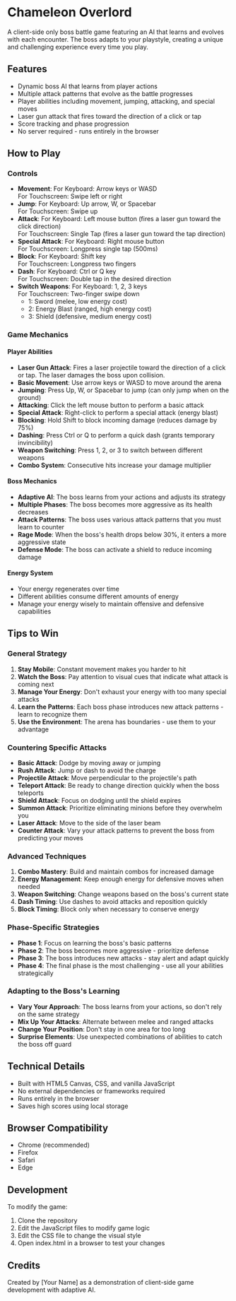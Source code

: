 # Chameleon Overlord

A client-side only boss battle game featuring an AI that learns and evolves with each encounter. The boss adapts to your playstyle, creating a unique and challenging experience every time you play.

## Features

- Dynamic boss AI that learns from player actions
- Multiple attack patterns that evolve as the battle progresses
- Player abilities including movement, jumping, attacking, and special moves
- Laser gun attack that fires toward the direction of a click or tap
- Score tracking and phase progression
- No server required - runs entirely in the browser

## How to Play

### Controls

- **Movement**:
    For Keyboard: Arrow keys or WASD  
    For Touchscreen: Swipe left or right
- **Jump**: 
    For Keyboard: Up arrow, W, or Spacebar  
    For Touchscreen: Swipe up
- **Attack**: 
    For Keyboard: Left mouse button (fires a laser gun toward the click direction)  
    For Touchscreen: Single Tap (fires a laser gun toward the tap direction)
- **Special Attack**:
    For Keyboard: Right mouse button  
    For Touchscreen: Longpress single tap (500ms)
- **Block**:
    For Keyboard: Shift key  
    For Touchscreen: Longpress two fingers
- **Dash**: 
    For Keyboard: Ctrl or Q key  
    For Touchscreen: Double tap in the desired direction
- **Switch Weapons**: 
    For Keyboard: 1, 2, 3 keys  
    For Touchscreen: Two-finger swipe down
  - 1: Sword (melee, low energy cost)
  - 2: Energy Blast (ranged, high energy cost)
  - 3: Shield (defensive, medium energy cost)

### Game Mechanics

#### Player Abilities

- **Laser Gun Attack**: Fires a laser projectile toward the direction of a click or tap. The laser damages the boss upon collision.
- **Basic Movement**: Use arrow keys or WASD to move around the arena
- **Jumping**: Press Up, W, or Spacebar to jump (can only jump when on the ground)
- **Attacking**: Click the left mouse button to perform a basic attack
- **Special Attack**: Right-click to perform a special attack (energy blast)
- **Blocking**: Hold Shift to block incoming damage (reduces damage by 75%)
- **Dashing**: Press Ctrl or Q to perform a quick dash (grants temporary invincibility)
- **Weapon Switching**: Press 1, 2, or 3 to switch between different weapons
- **Combo System**: Consecutive hits increase your damage multiplier

#### Boss Mechanics

- **Adaptive AI**: The boss learns from your actions and adjusts its strategy
- **Multiple Phases**: The boss becomes more aggressive as its health decreases
- **Attack Patterns**: The boss uses various attack patterns that you must learn to counter
- **Rage Mode**: When the boss's health drops below 30%, it enters a more aggressive state
- **Defense Mode**: The boss can activate a shield to reduce incoming damage

#### Energy System

- Your energy regenerates over time
- Different abilities consume different amounts of energy
- Manage your energy wisely to maintain offensive and defensive capabilities

## Tips to Win

### General Strategy

1. **Stay Mobile**: Constant movement makes you harder to hit
2. **Watch the Boss**: Pay attention to visual cues that indicate what attack is coming next
3. **Manage Your Energy**: Don't exhaust your energy with too many special attacks
4. **Learn the Patterns**: Each boss phase introduces new attack patterns - learn to recognize them
5. **Use the Environment**: The arena has boundaries - use them to your advantage

### Countering Specific Attacks

- **Basic Attack**: Dodge by moving away or jumping
- **Rush Attack**: Jump or dash to avoid the charge
- **Projectile Attack**: Move perpendicular to the projectile's path
- **Teleport Attack**: Be ready to change direction quickly when the boss teleports
- **Shield Attack**: Focus on dodging until the shield expires
- **Summon Attack**: Prioritize eliminating minions before they overwhelm you
- **Laser Attack**: Move to the side of the laser beam
- **Counter Attack**: Vary your attack patterns to prevent the boss from predicting your moves

### Advanced Techniques

1. **Combo Mastery**: Build and maintain combos for increased damage
2. **Energy Management**: Keep enough energy for defensive moves when needed
3. **Weapon Switching**: Change weapons based on the boss's current state
4. **Dash Timing**: Use dashes to avoid attacks and reposition quickly
5. **Block Timing**: Block only when necessary to conserve energy

### Phase-Specific Strategies

- **Phase 1**: Focus on learning the boss's basic patterns
- **Phase 2**: The boss becomes more aggressive - prioritize defense
- **Phase 3**: The boss introduces new attacks - stay alert and adapt quickly
- **Phase 4**: The final phase is the most challenging - use all your abilities strategically

### Adapting to the Boss's Learning

- **Vary Your Approach**: The boss learns from your actions, so don't rely on the same strategy
- **Mix Up Your Attacks**: Alternate between melee and ranged attacks
- **Change Your Position**: Don't stay in one area for too long
- **Surprise Elements**: Use unexpected combinations of abilities to catch the boss off guard

## Technical Details

- Built with HTML5 Canvas, CSS, and vanilla JavaScript
- No external dependencies or frameworks required
- Runs entirely in the browser
- Saves high scores using local storage

## Browser Compatibility

- Chrome (recommended)
- Firefox
- Safari
- Edge

## Development

To modify the game:

1. Clone the repository
2. Edit the JavaScript files to modify game logic
3. Edit the CSS file to change the visual style
4. Open index.html in a browser to test your changes

## Credits

Created by [Your Name] as a demonstration of client-side game development with adaptive AI.